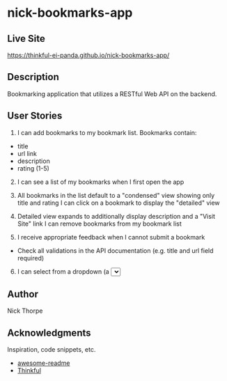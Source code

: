 # nick-bookmarks-app

## Live Site
https://thinkful-ei-panda.github.io/nick-bookmarks-app/

## Description
Bookmarking application that utilizes a RESTful Web API on the backend.

## User Stories
1. I can add bookmarks to my bookmark list. Bookmarks contain:

  * title
  * url link
  * description
  * rating (1-5)

2. I can see a list of my bookmarks when I first open the app

3. All bookmarks in the list default to a "condensed" view showing only title and rating
I can click on a bookmark to display the "detailed" view

4. Detailed view expands to additionally display description and a "Visit Site" link
I can remove bookmarks from my bookmark list

5. I receive appropriate feedback when I cannot submit a bookmark
  * Check all validations in the API documentation (e.g. title and url field required)

6. I can select from a dropdown (a <select> element) a "minimum rating" to filter the list by all bookmarks rated at or above the chosen selection

## Author
Nick Thorpe

## Acknowledgments
Inspiration, code snippets, etc.
* [awesome-readme](https://github.com/matiassingers/awesome-readme)
* [Thinkful](https://www.thinkful.com/)